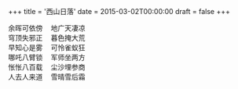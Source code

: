 +++
title = '西山日落'
date = 2015-03-02T00:00:00
draft = false
+++

<div class="poem">
<pre>
余晖可依傍  地广天凄凉
穹顶失邪正  暮色掩大荒
早知心是雾  可怜雀蚁狂
哪吒八臂锁  军师坐两方
怅怅八百载  尘沙埋参商
人去人来道  雪晴雪后霜
</pre>
</div>
